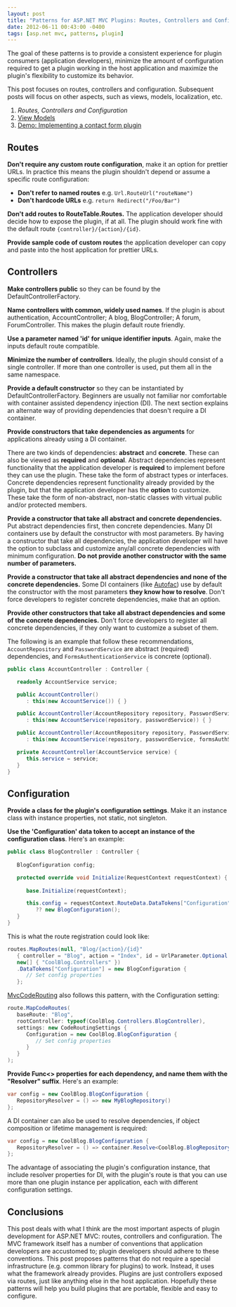 ```yaml
---
layout: post
title: "Patterns for ASP.NET MVC Plugins: Routes, Controllers and Configuration"
date: 2012-06-11 00:43:00 -0400
tags: [asp.net mvc, patterns, plugin]
---
```


The goal of these patterns is to provide a consistent experience for plugin consumers (application developers), minimize the amount of configuration required to get a plugin working in the host application and maximize the plugin's flexibility to customize its behavior.

This post focuses on routes, controllers and configuration. Subsequent posts will focus on other aspects, such as views, models, localization, etc.

1. *Routes, Controllers and Configuration*
2. [View Models][1]
3. [Demo: Implementing a contact form plugin][2]

Routes
------
<strong id="pattern-routes-dont-require-custom">Don't require any custom route configuration</strong>, make it an option for prettier URLs. In practice this means the plugin shouldn't depend or assume a specific route configuration:

- **Don't refer to named routes** e.g. `Url.RouteUrl("routeName")`
- **Don't hardcode URLs** e.g. `return Redirect("/Foo/Bar")`

<strong id="pattern-routes-dont-add-to-global-table">Don't add routes to RouteTable.Routes.</strong> The application developer should decide how to expose the plugin, if at all. The plugin should work fine with the default route `{controller}/{action}/{id}`.

<strong id="pattern-routes-provide-custom-routes-sample-code">Provide sample code of custom routes</strong> the application developer can copy and paste into the host application for prettier URLs.

Controllers
-----------
<strong id="pattern-controllers-public">Make controllers public</strong> so they can be found by the DefaultControllerFactory.

<strong id="pattern-controllers-common-naming">Name controllers with common, widely used names</strong>. If the plugin is about authentication, AccountController; A blog, BlogController; A forum, ForumController. This makes the plugin default route friendly.

<strong id="pattern-controllers-id-param">Use a parameter named 'id' for unique identifier inputs</strong>. Again, make the inputs default route compatible.

<strong id="pattern-controllers-minimize">Minimize the number of controllers</strong>. Ideally, the plugin should consist of a single controller. If more than one controller is used, put them all in the same namespace.

<strong id="pattern-controllers-default-constructor">Provide a default constructor</strong> so they can be instantiated by DefaultControllerFactory. Beginners are usually not familiar nor comfortable with container assisted dependency injection (DI). The next section explains an alternate way of providing dependencies that doesn't require a DI container.

<strong id="pattern-controllers-constructor-dependencies">Provide constructors that take dependencies as arguments</strong> for applications already using a DI container.

There are two kinds of dependencies: **abstract** and **concrete**. These can also be viewed as **required** and **optional**. Abstract dependencies represent functionality that the application developer is **required** to implement before they can use the plugin. These take the form of abstract types or interfaces. Concrete dependencies represent functionality already provided by the plugin, but that the application developer has the **option** to customize. These take the form of non-abstract, non-static classes with virtual public and/or protected members.

<strong id="pattern-controllers-constructor-dependencies-all">Provide a constructor that take all abstract and concrete dependencies.</strong> Put abstract dependencies first, then concrete dependencies. Many DI containers use by default the constructor with most parameters. By having a constructor that take all dependencies, the application developer will have the option to subclass and customize any/all concrete dependencies with minimum configuration. **Do not provide another constructor with the same number of parameters.**

<strong id="pattern-controllers-constructor-dependencies-all-abstract-none-concrete">Provide a constructor that take all abstract dependencies and none of the concrete dependencies.</strong> Some DI containers (like [Autofac][3]) use by default the constructor with the most parameters **they know how to resolve**. Don't force developers to register concrete dependencies, make that an option.

<strong id="pattern-controllers-constructor-dependencies-all-abstract-some-concrete">Provide other constructors that take all abstract dependencies and some of the concrete dependencies.</strong> Don't force developers to register all concrete dependencies, if they only want to customize a subset of them.
 
The following is an example that follow these recommendations, `AccountRepository` and `PasswordService` are abstract (required) dependencies, and `FormsAuthenticationService` is concrete (optional).

```csharp
public class AccountController : Controller {

   readonly AccountService service;

   public AccountController() 
      : this(new AccountService()) { }

   public AccountController(AccountRepository repository, PasswordService passwordService)
      : this(new AccountService(repository, passwordService)) { }

   public AccountController(AccountRepository repository, PasswordService passwordService, FormsAuthenticationService formsAuthService) 
      : this(new AccountService(repository, passwordService, formsAuthService)) { }

   private AccountController(AccountService service) {
      this.service = service;
   }
}
```

Configuration
-------------
<strong id="pattern-configuration-class">Provide a class for the plugin's configuration settings</strong>. Make it an instance class with instance properties, not static, not singleton.

<strong id="pattern-configuration-data-token">Use the 'Configuration' data token to accept an instance of the configuration class</strong>. Here's an example:

```csharp
public class BlogController : Controller {
   
   BlogConfiguration config;

   protected override void Initialize(RequestContext requestContext) {
      
      base.Initialize(requestContext);

      this.config = requestContext.RouteData.DataTokens["Configuration"] as BlogConfiguration 
         ?? new BlogConfiguration();
   }
}
```

This is what the route registration could look like:

```csharp
routes.MapRoutes(null, "Blog/{action}/{id}"
   { controller = "Blog", action = "Index", id = UrlParameter.Optional },
   new[] { "CoolBlog.Controllers" })
   .DataTokens["Configuration"] = new BlogConfiguration {
      // Set config properties
   };
```

[MvcCodeRouting][4] also follows this pattern, with the Configuration setting:

```csharp
route.MapCodeRoutes(
   baseRoute: "Blog",
   rootController: typeof(CoolBlog.Controllers.BlogController),
   settings: new CodeRoutingSettings {
      Configuration = new CoolBlog.BlogConfiguration {
         // Set config properties
      }
   }
);
```

<strong id="pattern-configuration-resolver-properties">Provide Func&lt;&gt; properties for each dependency, and name them with the "Resolver" suffix</strong>. Here's an example:

```csharp
var config = new CoolBlog.BlogConfiguration {
   RepositoryResolver = () => new MyBlogRepository()
};
```

A DI container can also be used to resolve dependencies, if object composition or lifetime management is required:

```csharp
var config = new CoolBlog.BlogConfiguration {
   RepositoryResolver = () => container.Resolve<CoolBlog.BlogRepository>()
};
```

The advantage of associating the plugin's configuration instance, that include resolver properties for DI, with the plugin's route is that you can use more than one plugin instance per application, each with different configuration settings.

Conclusions
-----------
This post deals with what I think are the most important aspects of plugin development for ASP.NET MVC: routes, controllers and configuration. The MVC framework itself has a number of conventions that application developers are accustomed to; plugin developers should adhere to these conventions. This post proposes patterns that do not require a special infrastructure (e.g. common library for plugins) to work. Instead, it uses what the framework already provides. Plugins are just controllers exposed via routes, just like anything else in the host application. Hopefully these patterns will help you build plugins that are portable, flexible and easy to configure.

[1]: /2012/07/patterns-for-aspnet-mvc-plugins-viewmodels.html
[2]: /2012/10/implementing-contact-form-plugin-for-aspnet-mvc.html
[3]: https://github.com/autofac/Autofac
[4]: http://mvccoderouting.codeplex.com/